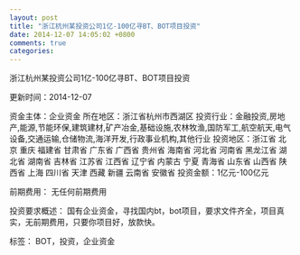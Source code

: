 ```yaml
---
layout: post
title: "浙江杭州某投资公司1亿-100亿寻BT、BOT项目投资"
date: 2014-12-07 14:05:02 +0800
comments: true
categories: 
---
```

浙江杭州某投资公司1亿-100亿寻BT、BOT项目投资



更新时间：2014-12-07

资金主体：企业资金
所在地区：浙江省杭州市西湖区
投资行业：金融投资,房地产,能源,节能环保,建筑建材,矿产冶金,基础设施,农林牧渔,国防军工,航空航天,电气设备,交通运输,仓储物流,海洋开发,行政事业机构,其他行业
投资地区：浙江省 北京 重庆 福建省 甘肃省 广东省 广西省 贵州省 海南省 河北省 河南省 黑龙江省 湖北省 湖南省 吉林省 江苏省 江西省 辽宁省 内蒙古 宁夏 青海省 山东省 山西省 陕西省 上海 四川省 天津 西藏 新疆 云南省 安徽省
投资金额：1亿元-100亿元

前期费用：
无任何前期费用

投资要求概述：
国有企业资金，寻找国内bt，bot项目，要求文件齐全，项目真实，无前期费用，只要你项目好，放款快。

标签：
BOT，投资，企业资金

